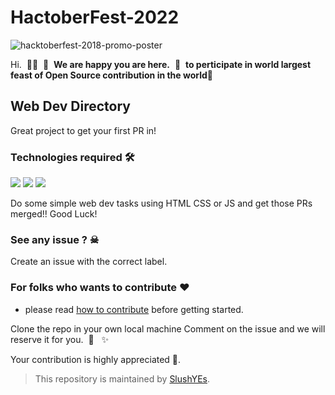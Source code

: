 # HactoberFest-2022
![hacktoberfest-2018-promo-poster](https://user-images.githubusercontent.com/113896476/198841276-b2cc46e6-f4a4-4f10-ba57-f1c3986d4bae.jpg)

Hi. &nbsp;👋🏽 &nbsp;👋 &nbsp;**We are happy you are here.**&nbsp; 🎉&nbsp; **to perticipate in world largest feast of Open Source contribution in the world**🌟
## Web Dev Directory

Great project to get your first PR in!
### Technologies required 🛠
<p align="left"> 
 <img src="https://img.shields.io/badge/html-20232A?style=for-the-badge&logo=react&logoColor=61DAFB"/>
 <img src="https://img.shields.io/badge/JavaScript-323330?style=for-the-badge&logo=javascript&logoColor=F7DF1E">
 <img src="https://img.shields.io/badge/CSS3-1572B6?style=for-the-badge&logo=css3&logoColor=white">

Do some simple web dev tasks using HTML CSS or JS and get those PRs merged!!
Good Luck!

### See any issue ? ☠
Create an issue with the correct label.

### For folks who wants to contribute ❤
- please read [how to contribute](CONTRIBUTING.md) before getting started.


 Clone the repo in your own local machine
Comment on the issue and we will reserve it for you. &nbsp;🌈 &nbsp; ✨


Your contribution is highly appreciated 🙏.</br>

> This repository is maintained by [SlushYEs](https://github.com/SlushYEs). </br>
